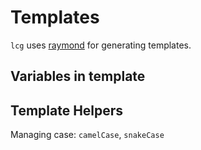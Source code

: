 # Templates
`lcg` uses [raymond](https://github.com/aymerick/raymond) for generating templates.

## Variables in template

## Template Helpers
Managing case: `camelCase`, `snakeCase`

